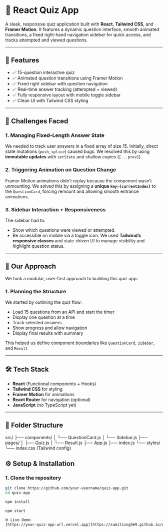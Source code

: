 # 🧠 React Quiz App

A sleek, responsive quiz application built with **React**, **Tailwind CSS**, and **Framer Motion**. It features a dynamic question interface, smooth animated transitions, a fixed right-hand navigation sidebar for quick access, and tracks attempted and viewed questions.

---

## 🚀 Features

- ✅ 15-question interactive quiz
- ✅ Animated question transitions using Framer Motion
- ✅ Fixed right sidebar with question navigation
- ✅ Real-time answer tracking (attempted + viewed)
- ✅ Fully responsive layout with mobile toggle sidebar
- ✅ Clean UI with Tailwind CSS styling

---

## 🧩 Challenges Faced

### 1. Managing Fixed-Length Answer State
We needed to track user answers in a fixed array of size 15. Initially, direct state mutations (`push`, `splice`) caused bugs. We resolved this by using **immutable updates** with `setState` and shallow copies (`[...prev]`).

### 2. Triggering Animation on Question Change
Framer Motion animations didn’t replay because the component wasn’t unmounting. We solved this by assigning a **unique `key={currentIndex}`** to the `QuestionCard`, forcing remount and allowing smooth entrance animations.

### 3. Sidebar Interaction + Responsiveness
The sidebar had to:
- Show which questions were viewed or attempted.
- Be accessible on mobile via a toggle icon.
We used **Tailwind’s responsive classes** and state-driven UI to manage visibility and highlight question status.

---


## 🧭 Our Approach

We took a modular, user-first approach to building this quiz app:

### 1. Planning the Structure
We started by outlining the quiz flow:
- Load 15 questions from an API and start the timer
- Display one question at a time
- Track selected answers
- Show progress and allow navigation
- Display final results with summary

This helped us define component boundaries like `QuestionCard`, `Sidebar`, and `Result`

---

## 🛠️ Tech Stack

- **React** (Functional components + Hooks)
- **Tailwind CSS** for styling
- **Framer Motion** for animations
- **React Router** for navigation (optional)
- **JavaScript** (no TypeScript yet)

---

## 🧪 Folder Structure

src/
├── components/
│ └── QuestionCard.js
│ └── Sidebar.js
├── pages/
│ ├── Quiz.js
│ └── Result.js
├── App.js
├── index.js
└── styles/
└── index.css (Tailwind config)


## ⚙️ Setup & Installation

### 1. Clone the repository

```bash
git clone https://github.com/your-username/quiz-app.git
cd quiz-app

npm install

npm start

🌐 Live Demo
[https://your-quiz-app-url.vercel.app](https://sumitsingh69.github.io/quizApp/)
